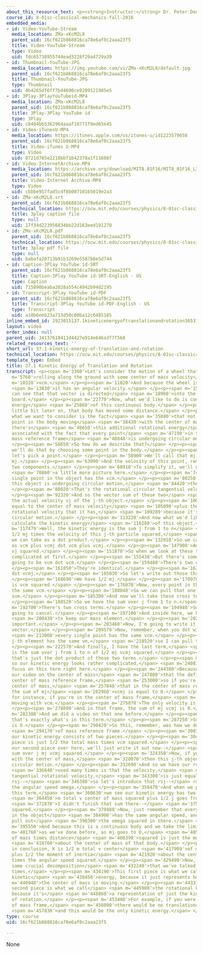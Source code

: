```yaml
---
about_this_resource_text: <p><strong>Instructor:</strong> Dr. Peter Dourmashkin</p>
course_id: 8-01sc-classical-mechanics-fall-2016
embedded_media:
- id: Video-YouTube-Stream
  media_location: ZMa-xKcM2L8
  parent_uid: 16cf621b868816ca78e6af0c2aaa23f5
  title: Video-YouTube-Stream
  type: Video
  uid: fdc65738955744ead3228f29a4729a39
- id: Thumbnail-YouTube-JPG
  media_location: https://img.youtube.com/vi/ZMa-xKcM2L8/default.jpg
  parent_uid: 16cf621b868816ca78e6af0c2aaa23f5
  title: Thumbnail-YouTube-JPG
  type: Thumbnail
  uid: 4b4265df6ff7b44690ce9289121985e5
- id: 3Play-3PlayYouTubeid-MP4
  media_location: ZMa-xKcM2L8
  parent_uid: 16cf621b868816ca78e6af0c2aaa23f5
  title: 3Play-3Play YouTube id
  type: 3Play
  uid: c8404bb5362964aaaf10771f9ed65e45
- id: Video-iTunesU-MP4
  media_location: https://itunes.apple.com/us/itunes-u/id1223579658
  parent_uid: 16cf621b868816ca78e6af0c2aaa23f5
  title: Video-iTunes U-MP4
  type: Video
  uid: 8721d785e2218bbf1b42378a1f11608f
- id: Video-InternetArchive-MP4
  media_location: https://archive.org/download/MIT8.01F16/MIT8_01F16_L35v06_360p.mp4
  parent_uid: 16cf621b868816ca78e6af0c2aaa23f5
  title: Video-Internet Archive-MP4
  type: Video
  uid: cbbbe957fad5cdf8b00710165019e2a3
- id: ZMa-xKcM2L8.srt
  parent_uid: 16cf621b868816ca78e6af0c2aaa23f5
  technical_location: https://ocw.mit.edu/courses/physics/8-01sc-classical-mechanics-fall-2016/week-12-rotations-and-translation-rolling/37.1-kinetic-energy-of-translation-and-rotation/37.1-kinetic-energy-of-translation-and-rotation/ZMa-xKcM2L8.srt
  title: 3play caption file
  type: null
  uid: 17f34d223956834bb22d163eed191270
- id: ZMa-xKcM2L8.pdf
  parent_uid: 16cf621b868816ca78e6af0c2aaa23f5
  technical_location: https://ocw.mit.edu/courses/physics/8-01sc-classical-mechanics-fall-2016/week-12-rotations-and-translation-rolling/37.1-kinetic-energy-of-translation-and-rotation/37.1-kinetic-energy-of-translation-and-rotation/ZMa-xKcM2L8.pdf
  title: 3play pdf file
  type: null
  uid: babafa20713b91b3269e5587b8e5d744
- id: Caption-3Play YouTube id-SRT
  parent_uid: 16cf621b868816ca78e6af0c2aaa23f5
  title: Caption-3Play YouTube id-SRT-English - US
  type: Caption
  uid: 715890beaba2028a554c4942b94d2195
- id: Transcript-3Play YouTube id-PDF
  parent_uid: 16cf621b868816ca78e6af0c2aaa23f5
  title: Transcript-3Play YouTube id-PDF-English - US
  type: Transcript
  uid: a18b6eeb23a713d50c00ba12c6485165
inline_embed_id: 2923015137.1kineticenergyoftranslationandrotation36531822
layout: video
order_index: null
parent_uid: 34137618411d4427e914e646a3f7f568
related_resources_text: ''
short_url: 37.1-kinetic-energy-of-translation-and-rotation
technical_location: https://ocw.mit.edu/courses/physics/8-01sc-classical-mechanics-fall-2016/week-12-rotations-and-translation-rolling/37.1-kinetic-energy-of-translation-and-rotation/37.1-kinetic-energy-of-translation-and-rotation
template_type: Embed
title: 37.1 Kinetic Energy of Translation and Rotation
transcript: <p><span m='3360'>Let's consider the motion of a wheel that's</span> <span
  m='5760'>rolling along the ground with some center of mass velocity</span> <span
  m='10320'>vcm.</span> </p><p><span m='11820'>And because the wheel is rotating</span>
  <span m='13830'>it has an angular velocity.</span> </p><p><span m='15970'>And you
  can see that that vector is directed</span> <span m='18960'>into the plane of the
  board.</span> </p><p><span m='22770'>Now, what we'd like to do is consider the kinetic
  energy</span> <span m='25860'>of this continuous body.</span> </p><p><span m='27660'>A
  little bit later on, that body has moved some distance.</span> </p><p><span m='33210'>And
  what we want to consider is the fact</span> <span m='35880'>that not only is every
  point in the body moving</span> <span m='38430'>with the center of mass speed, but
  there's</span> <span m='40650'>this additional rotational energy</span> <span m='44820'>that's
  associated with the fact that every point</span> <span m='47190'>in the center of
  mass reference frame</span> <span m='48840'>is undergoing circular motion.</span>
  </p><p><span m='50650'>So how do we describe that?</span> </p><p><span m='52900'>Well,
  we'll do that by choosing some point in the body.</span> </p><p><span m='57190'>So
  let's pick a point.</span> </p><p><span m='58900'>We'll call that mj, with mass
  mj.</span> </p><p><span m='63090'>And the velocity of this point, remember, has
  two components.</span> </p><p><span m='68910'>To simplify it, we'll give ourselves</span>
  <span m='70860'>a little more picture here.</span> </p><p><span m='74820'>Every
  single point in the object has the vcm.</span> </p><p><span m='80250'>But because
  this object is undergoing circular motion,</span> <span m='84420'>there is vcmj.</span>
  </p><p><span m='88020'>That's the rotational circular tangential velocity.</span>
  </p><p><span m='92320'>And so the vector sum of these two</span> <span m='94950'>is
  the actual velocity vj of the j-th object.</span> </p><p><span m='100770'>vj is
  equal to the center of mass velocity</span> <span m='105090'>plus the tangential
  rotational velocity that it has,</span> <span m='109289'>because it's undergoing
  circular motion.</span> </p><p><span m='113220'>And now what we'd like to do is
  calculate the kinetic energy</span> <span m='116280'>of this object.</span> </p><p><span
  m='117479'>Well, the kinetic energy is the sum j from 1 to n</span> <span m='122880'>of
  1/2 mj times the velocity of this j-th particle squared,</span> <span m='130259'>which
  we can take as a dot product.</span> </p><p><span m='132910'>So we can write that
  as vcm plus vcmj dot vcm plus vcmj.</span> </p><p><span m='147900'>And that's just
  vj squared.</span> </p><p><span m='151870'>So when we look at these terms, it looks
  complicated at first.</span> </p><p><span m='155430'>But there's some nice-- there's
  going to be vcm dot vcm.</span> </p><p><span m='159480'>There's two cross terms.</span>
  </p><p><span m='161050'>They're identical.</span> </p><p><span m='162490'>And vcmj
  dot vcmj.</span> </p><p><span m='165030'>So let's write out those three terms.</span>
  </p><p><span m='168690'>We have 1/2 mj.</span> </p><p><span m='170970'>vcm dot vcm
  is vcm squared.</span> </p><p><span m='176070'>Now, every point in the object has
  the same vcm.</span> </p><p><span m='180840'>So we can pull that one out of the
  sum.</span> </p><p><span m='185300'>And now we'll take these cross terms.</span>
  </p><p><span m='188520'>So we have the sum over j from 1 to n.</span> </p><p><span
  m='192780'>There's two cross terms.</span> </p><p><span m='194940'>So the 2's are
  going to cancel.</span> </p><p><span m='197100'>And inside here, we have to remember</span>
  <span m='200430'>to keep our mass element.</span> </p><p><span m='202230'>That's
  important.</span> </p><p><span m='203460'>Now, I'm going to write it as mj vcmj
  vector.</span> </p><p><span m='209579'>Now, remember, when you dot with vcm,</span>
  <span m='213060'>every single point has the same vcm.</span> </p><p><span m='216120'>Every
  j-th element has the same vm,</span> <span m='218520'>so I can pull that vcm outside.</span>
  </p><p><span m='222570'>And finally, I have the last term,</span> <span m='224650'>which
  is the sum over j from 1 to n of 1/2 mj vcmj squared.</span> </p><p><span m='234660'>And
  that's just the dot product of those two terms.</span> </p><p><span m='237480'>And
  so our kinetic energy looks rather complicated,</span> <span m='240810'>but let's
  focus on this term right here.</span> </p><p><span m='244380'>Because recall from
  our video on the center of mass</span> <span m='247800'>that the definition of the
  center of mass reference frame,</span> <span m='253000'>so if you're moving in the
  center of mass,</span> <span m='257040'>that in the center of mass reference frame,
  the sum of mj</span> <span m='262960'>vcmj is equal to 0.</span> </p><p><span m='270020'>So
  for instance, if you're in the center of mass frame,</span> <span m='274190'>you're
  moving with vcm.</span> </p><p><span m='275870'>The only velocity is this.</span>
  </p><p><span m='278090'>And in that frame, the sum of mj vcmj is 0.</span> </p><p><span
  m='282380'>And we did a video on that one before.</span> </p><p><span m='285180'>And
  that's exactly what's in this term.</span> </p><p><span m='287250'>So this term
  is 0.</span> </p><p><span m='290420'>So this, remember, was how we defined the center</span>
  <span m='294170'>of mass reference frame.</span> </p><p><span m='300340'>And therefore,
  our kinetic energy consists of two pieces.</span> </p><p><span m='304360'>This first
  piece is just 1/2 the total mass times vcm squared.</span> </p><p><span m='311650'>And
  our second piece over here, we'll just write it out now--</span> <span m='316430'>1/2
  sum over j mj vcmj squared.</span> </p><p><span m='324350'>Now, if you are moving
  with the center of mass,</span> <span m='328070'>then this j-th object is just undergoing
  circular motion.</span> </p><p><span m='332690'>And so we have our result that we've</span>
  <span m='336640'>used many times is that the velocity,</span> <span m='340630'>the
  tangential rotational velocity,</span> <span m='343300'>is just equal to the radius
  rsj--</span> <span m='346380'>so let's introduce that rsj--</span> <span m='351570'>times
  the angular speed omega.</span> </p><p><span m='358470'>And when we put that into
  this term,</span> <span m='360630'>we see our kinetic energy has two pieces--</span>
  <span m='364450'>m total v center of mass squared plus 1/2 j goes from 1 to n--</span>
  <span m='372870'>I didn't finish that sum there--</span> <span m='375340'>mj rsj
  squared.</span> </p><p><span m='379480'>Now, just remember that every single point
  in the object</span> <span m='384900'>has the same angular speed, and so we can
  pull out</span> <span m='390300'>the omega squared in there.</span> </p><p><span
  m='395550'>And because this is a continuous body and we take the limit,</span> <span
  m='401760'>as we've done before, as mj goes to 0,</span> <span m='405480'>this quantity
  of mass times distance</span> <span m='408390'>squared is just the moment of inertia</span>
  <span m='410760'>about the center of mass of that body.</span> </p><p><span m='413250'>And
  in conclusion, K is 1/2 m total v center</span> <span m='417909'>of mass squared
  plus 1/2 the moment of inertia</span> <span m='421920'>about the center of mass
  times the angular speed squared.</span> </p><p><span m='429490'>Now, this is the
  same crucial decomposition</span> <span m='432240'>that we've talked about many
  times.</span> </p><p><span m='434190'>This first piece is what we call the translational
  kinetic</span> <span m='438450'>energy, because it just represents how</span> <span
  m='440940'>the center of mass is moving.</span> </p><p><span m='443310'>And the
  second piece is what we call</span> <span m='445980'>the rotational kinetic energy,
  because it's</span> <span m='448860'>a representation of just the kinetic energy
  of rotation.</span> </p><p><span m='453480'>For example, if you were in the center
  of mass frame,</span> <span m='456090'>there would be no translational energy,</span>
  <span m='457830'>and this would be the only kinetic energy.</span> </p><p></p>
type: course
uid: 16cf621b868816ca78e6af0c2aaa23f5

---
```

None